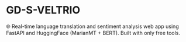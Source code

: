 # GD-S-VELTRIO
🌐 Real-time language translation and sentiment analysis web app using FastAPI and HuggingFace (MarianMT + BERT). Built with only free tools.
